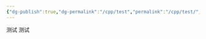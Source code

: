 ```yaml
---
{"dg-publish":true,"dg-permalink":"/cpp/test","permalink":"/cpp/test/","dgPassFrontmatter":true}
---
```



测试 测试
